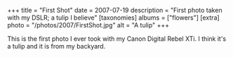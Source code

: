 +++
title = "First Shot"
date = 2007-07-19
description = "First photo taken with my DSLR; a tulip I believe"
[taxonomies]
albums = ["flowers"]
[extra]
photo = "/photos/2007/FirstShot.jpg"
alt = "A tulip"
+++

This is the first photo I ever took with my Canon Digital Rebel XTi. I think it's a tulip and it is from my backyard.
